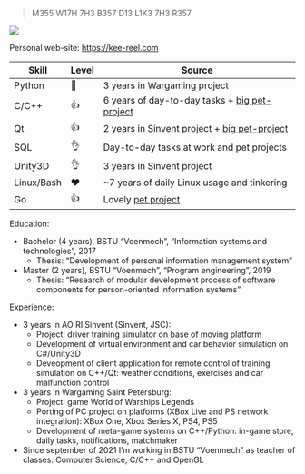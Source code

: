 > M355 W17H 7H3 B357 D13 L1K3 7H3 R357

![](https://giffiles.alphacoders.com/100/100869.gif)

Personal web-site: https://kee-reel.com

| Skill | Level | Source |
|-------|---------|-------------|
| Python | 🤟 | 3 years in Wargaming project |
| С/C++ | 👍 | 6 years of day-to-day tasks + [big pet-project](https://github.com/kee-reel/PLAG) |
| Qt | 👍 | 2 years in Sinvent project + [big pet-project](https://github.com/kee-reel/PLAG) |
| SQL | 👌 | Day-to-day tasks at work and pet projects |
| Unity3D | 👌 | 3 years in Sinvent project |
| Linux/Bash | ❤️| ~7 years of daily Linux usage and tinkering |
| Go | 👍 | Lovely [pet project](https://github.com/kee-reel/LATEST) |

Education:

* Bachelor (4 years), BSTU “Voenmech”, “Information systems and technologies”, 2017
    * Thesis: “Development of personal information management system”
* Master (2 years), BSTU “Voenmech”, “Program engineering”, 2019
    * Thesis: “Research of modular development process of software components for person-oriented information systems”

Experience:

* 3 years in AO RI Sinvent (Sinvent, JSC):
    * Project: driver training simulator on base of moving platform
    * Development of virtual environment and car behavior simulation on C#/Unity3D
    * Deveopment of client application for remote control of training simulation on C++/Qt: weather conditions, exercises and car malfunction control
* 3 years in Wargaming Saint Petersburg:
    * Project: game World of Warships Legends
    * Porting of PC project on platforms (XBox Live and PS network integration): XBox One, Xbox Series X, PS4, PS5
    * Development of meta-game systems on C++/Python: in-game store, daily tasks, notifications, matchmaker
* Since september of 2021 I’m working in BSTU “Voenmech” as teacher of classes: Computer Science, C/C++ and OpenGL

